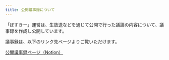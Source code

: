 ```yaml
---
title: 公開議事録について
---
```


「ぼすきー」運営は、生放送などを通じて公開で行った議論の内容について、議事録を作成し公開しています。

議事録は、以下のリンク先ページよりご覧いただけます。

[公開議事録ページ（Notion）](https://hill-shade-b25.notion.site/12c35c8717a1802d89f6cd9ccef3735e)

